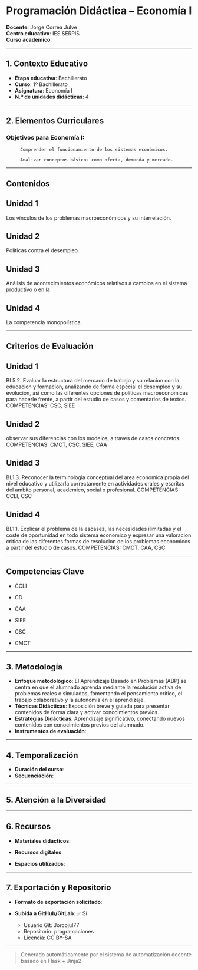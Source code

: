 # Programación Didáctica – Economía I

**Docente**: Jorge Correa Julve  
**Centro educativo**: IES SERPIS  
**Curso académico**:   

---

## 1. Contexto Educativo

- **Etapa educativa**: Bachillerato
- **Curso**: 1º Bachillerato
- **Asignatura**: Economía I
- **N.º de unidades didácticas**: 4

---
## 2. Elementos Curriculares

### Objetivos para Economía I:</h3>


  <ul>
    
      Comprender el funcionamiento de los sistemas económicos.
    
      Analizar conceptos básicos como oferta, demanda y mercado.
    
  </ul>


---

## Contenidos

## Unidad 1
Los vínculos de los problemas macroeconómicos y su interrelación.

## Unidad 2
Políticas contra el desempleo.

## Unidad 3
Análisis de acontecimientos económicos relativos a cambios en el sistema productivo o en la

## Unidad 4
La competencia monopolística.


---

## Criterios de Evaluación

## Unidad 1
BL5.2. Evaluar la estructura del mercado de trabajo y su relacion con la educacion y formacion,
analizando de forma especial el desempleo y su evolucion, asi como las diferentes opciones de politicas
macroeconomicas para hacerle frente, a partir del estudio de casos y comentarios de textos.
COMPETENCIAS: CSC, SIEE

## Unidad 2
observar sus diferencias con los modelos, a traves de casos concretos.
COMPETENCIAS: CMCT, CSC, SIEE, CAA

## Unidad 3
BL1.3. Reconocer la terminologia conceptual del area economica propia del nivel educativo y utilizarla
correctamente en actividades orales y escritas del ambito personal, academico, social o profesional.
COMPETENCIAS: CCLI, CSC

## Unidad 4
BL1.1. Explicar el problema de la escasez, las necesidades ilimitadas y el coste de oportunidad en todo
sistema economico y expresar una valoracion critica de las diferentes formas de resolucion de los
problemas economicos a partir del estudio de casos.
COMPETENCIAS: CMCT, CAA, CSC


---

## Competencias Clave


- CCLI

- CD

- CAA

- SIEE

- CSC

- CMCT



---

## 3. Metodología

- **Enfoque metodológico**: El Aprendizaje Basado en Problemas (ABP) se centra en que el alumnado aprenda mediante la resolución activa de problemas reales o simulados, fomentando el pensamiento crítico, el trabajo colaborativo y la autonomía en el aprendizaje.
- **Técnicas Didácticas**: Exposición breve y guiada para presentar contenidos de forma clara y activar conocimientos previos.
- **Estrategias Didácticas**: Aprendizaje significativo, conectando nuevos contenidos con conocimientos previos del alumnado.
- **Instrumentos de evaluación**: 

---

## 4. Temporalización

- **Duración del curso**: 
- **Secuenciación**:  
  

---

## 5. Atención a la Diversidad



---

## 6. Recursos

- **Materiales didácticos**:  
  
- **Recursos digitales**:  
  
- **Espacios utilizados**: 

---

## 7. Exportación y Repositorio

- **Formato de exportación solicitado**: 
- **Subida a GitHub/GitLab**: ✅ Sí

  - Usuario Git: Jorcojul77
  - Repositorio: programaciones
  - Licencia: CC BY-SA


---

> Generado automáticamente por el sistema de automatización docente basado en Flask + Jinja2